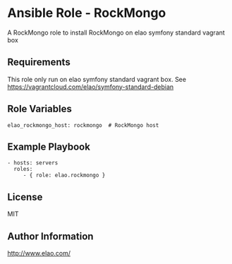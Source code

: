 Ansible Role - RockMongo
========================

A RockMongo role to install RockMongo on elao symfony standard vagrant box


Requirements
------------

This role only run on elao symfony standard vagrant box. See https://vagrantcloud.com/elao/symfony-standard-debian


Role Variables
--------------

    elao_rockmongo_host: rockmongo  # RockMongo host


Example Playbook
----------------

    - hosts: servers
      roles:
         - { role: elao.rockmongo }


License
-------

MIT


Author Information
------------------

http://www.elao.com/

